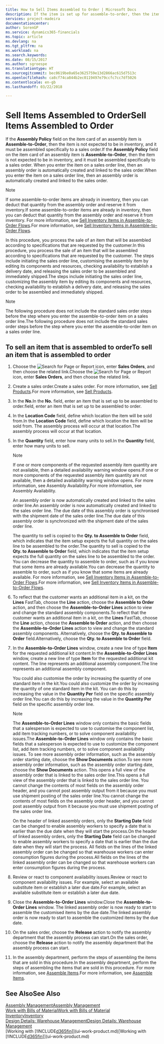 ```yaml
---
title: How to Sell Items Assembled to Order | Microsoft Docs
description: If the item is set up for assemble-to-order, then the item is not expected to be in inventory, and it must be assembled specifically to a sales order. When you enter the item on a sales order line, then an assembly order is automatically created and linked to the sales order.
services: project-madeira
documentationcenter: 
author: SorenGP
ms.service: dynamics365-financials
ms.topic: article
ms.devlang: na
ms.tgt_pltfrm: na
ms.workload: na
ms.search.keywords: 
ms.date: 08/15/2017
ms.author: sgroespe
ms.translationtype: HT
ms.sourcegitcommit: bec0619be0a65e3625759e13d2866ac615d7513c
ms.openlocfilehash: ca8cf74ca844b2ec0119497e79ccfc7cc7df5026
ms.contentlocale: en-gb
ms.lasthandoff: 03/22/2018

---
```

# <a name="sell-items-assembled-to-order"></a><span data-ttu-id="2e607-104">Sell Items Assembled to Order</span><span class="sxs-lookup"><span data-stu-id="2e607-104">Sell Items Assembled to Order</span></span>
<span data-ttu-id="2e607-105">If the **Assembly Policy** field on the item card of an assembly item is **Assemble-to-Order**, then the item is not expected to be in inventory, and it must be assembled specifically to a sales order.</span><span class="sxs-lookup"><span data-stu-id="2e607-105">If the **Assembly Policy** field on the item card of an assembly item is **Assemble-to-Order**, then the item is not expected to be in inventory, and it must be assembled specifically to a sales order.</span></span> <span data-ttu-id="2e607-106">When you enter the item on a sales order line, then an assembly order is automatically created and linked to the sales order.</span><span class="sxs-lookup"><span data-stu-id="2e607-106">When you enter the item on a sales order line, then an assembly order is automatically created and linked to the sales order.</span></span>  

> [!NOTE]  
>  <span data-ttu-id="2e607-107">If some assemble-to-order items are already in inventory, then you can deduct that quantity from the assembly order and reserve it from inventory.</span><span class="sxs-lookup"><span data-stu-id="2e607-107">If some assemble-to-order items are already in inventory, then you can deduct that quantity from the assembly order and reserve it from inventory.</span></span> <span data-ttu-id="2e607-108">For more information, see [Sell Inventory Items in Assemble-to-Order Flows](assembly-how-to-sell-assemble-to-order-items-and-inventory-items-together.md).</span><span class="sxs-lookup"><span data-stu-id="2e607-108">For more information, see [Sell Inventory Items in Assemble-to-Order Flows](assembly-how-to-sell-assemble-to-order-items-and-inventory-items-together.md).</span></span>  

<span data-ttu-id="2e607-109">In this procedure, you process the sale of an item that will be assembled according to specifications that are requested by the customer.</span><span class="sxs-lookup"><span data-stu-id="2e607-109">In this procedure, you process the sale of an item that will be assembled according to specifications that are requested by the customer.</span></span> <span data-ttu-id="2e607-110">The steps include initiating the sales order line, customising the assembly item by editing its components and resources, checking availability to establish a delivery date, and releasing the sales order to be assembled and immediately shipped.</span><span class="sxs-lookup"><span data-stu-id="2e607-110">The steps include initiating the sales order line, customizing the assembly item by editing its components and resources, checking availability to establish a delivery date, and releasing the sales order to be assembled and immediately shipped.</span></span>  

> [!NOTE]  
>  <span data-ttu-id="2e607-111">The following procedure does not include the standard sales order steps before the step where you enter the assemble-to-order item on a sales order line.</span><span class="sxs-lookup"><span data-stu-id="2e607-111">The following procedure does not include the standard sales order steps before the step where you enter the assemble-to-order item on a sales order line.</span></span>  

## <a name="to-sell-an-item-that-is-assembled-to-order"></a><span data-ttu-id="2e607-112">To sell an item that is assembled to order</span><span class="sxs-lookup"><span data-stu-id="2e607-112">To sell an item that is assembled to order</span></span>  
1.  <span data-ttu-id="2e607-113">Choose the ![Search for Page or Report](media/ui-search/search_small.png "Search for Page or Report icon") icon, enter **Sales Orders**, and then choose the related link.</span><span class="sxs-lookup"><span data-stu-id="2e607-113">Choose the ![Search for Page or Report](media/ui-search/search_small.png "Search for Page or Report icon") icon, enter **Sales Orders**, and then choose the related link.</span></span>  
2.  <span data-ttu-id="2e607-114">Create a sales order.</span><span class="sxs-lookup"><span data-stu-id="2e607-114">Create a sales order.</span></span> <span data-ttu-id="2e607-115">For more information, see [Sell Products](sales-how-sell-products.md).</span><span class="sxs-lookup"><span data-stu-id="2e607-115">For more information, see [Sell Products](sales-how-sell-products.md).</span></span>  
3.  <span data-ttu-id="2e607-116">In the **No.**</span><span class="sxs-lookup"><span data-stu-id="2e607-116">In the **No.**</span></span> <span data-ttu-id="2e607-117">field, enter an item that is set up to be assembled to order.</span><span class="sxs-lookup"><span data-stu-id="2e607-117">field, enter an item that is set up to be assembled to order.</span></span>  
4.  <span data-ttu-id="2e607-118">In the **Location Code** field, define which location the item will be sold from.</span><span class="sxs-lookup"><span data-stu-id="2e607-118">In the **Location Code** field, define which location the item will be sold from.</span></span> <span data-ttu-id="2e607-119">The assembly process will occur at that location.</span><span class="sxs-lookup"><span data-stu-id="2e607-119">The assembly process will occur at that location.</span></span>  
5.  <span data-ttu-id="2e607-120">In the **Quantity** field, enter how many units to sell.</span><span class="sxs-lookup"><span data-stu-id="2e607-120">In the **Quantity** field, enter how many units to sell.</span></span>  

    > [!NOTE]  
    >  <span data-ttu-id="2e607-121">If one or more components of the requested assembly item quantity are not available, then a detailed availability warning window opens.</span><span class="sxs-lookup"><span data-stu-id="2e607-121">If one or more components of the requested assembly item quantity are not available, then a detailed availability warning window opens.</span></span> <span data-ttu-id="2e607-122">For more information, see Assembly Availability.</span><span class="sxs-lookup"><span data-stu-id="2e607-122">For more information, see Assembly Availability.</span></span>  

    <span data-ttu-id="2e607-123">An assembly order is now automatically created and linked to the sales order line.</span><span class="sxs-lookup"><span data-stu-id="2e607-123">An assembly order is now automatically created and linked to the sales order line.</span></span> <span data-ttu-id="2e607-124">The due date of this assembly order is synchronised with the shipment date of the sales order line.</span><span class="sxs-lookup"><span data-stu-id="2e607-124">The due date of this assembly order is synchronized with the shipment date of the sales order line.</span></span>  

    <span data-ttu-id="2e607-125">The quantity to sell is copied to the **Qty. to Assemble to Order** field, which indicates that the item setup expects the full quantity on the sales line to be assembled to the order.</span><span class="sxs-lookup"><span data-stu-id="2e607-125">The quantity to sell is copied to the **Qty. to Assemble to Order** field, which indicates that the item setup expects the full quantity on the sales line to be assembled to the order.</span></span> <span data-ttu-id="2e607-126">You can decrease the quantity to assemble to order, such as if you know that some items are already available.</span><span class="sxs-lookup"><span data-stu-id="2e607-126">You can decrease the quantity to assemble to order, such as if you know that some items are already available.</span></span> <span data-ttu-id="2e607-127">For more information, see [Sell Inventory Items in Assemble-to-Order Flows](assembly-how-to-sell-inventory-items-in-assemble-to-order-flows.md).</span><span class="sxs-lookup"><span data-stu-id="2e607-127">For more information, see [Sell Inventory Items in Assemble-to-Order Flows](assembly-how-to-sell-inventory-items-in-assemble-to-order-flows.md).</span></span>  

6.  <span data-ttu-id="2e607-128">To reflect that the customer wants an additional item in a kit, on the **Lines** FastTab, choose the **Line** action, choose the **Assemble to Order** action, and then choose the **Assemble-to-Order Lines** action to view and change the standard assembly components.</span><span class="sxs-lookup"><span data-stu-id="2e607-128">To reflect that the customer wants an additional item in a kit, on the **Lines** FastTab, choose the **Line** action, choose the **Assemble to Order** action, and then choose the **Assemble-to-Order Lines** action to view and change the standard assembly components.</span></span> <span data-ttu-id="2e607-129">Alternatively, choose the **Qty. to Assemble to Order** field.</span><span class="sxs-lookup"><span data-stu-id="2e607-129">Alternatively, choose the **Qty. to Assemble to Order** field.</span></span>  
7.  <span data-ttu-id="2e607-130">In the **Assemble-to-Order Lines** window, create a new line of type **Item** for the requested additional kit content.</span><span class="sxs-lookup"><span data-stu-id="2e607-130">In the **Assemble-to-Order Lines** window, create a new line of type **Item** for the requested additional kit content.</span></span> <span data-ttu-id="2e607-131">The line represents an additional assembly component.</span><span class="sxs-lookup"><span data-stu-id="2e607-131">The line represents an additional assembly component.</span></span>  

    <span data-ttu-id="2e607-132">You could also customise the order by increasing the quantity of one standard item in the kit.</span><span class="sxs-lookup"><span data-stu-id="2e607-132">You could also customize the order by increasing the quantity of one standard item in the kit.</span></span> <span data-ttu-id="2e607-133">You can do this by increasing the value in the **Quantity Per** field on the specific assembly order line.</span><span class="sxs-lookup"><span data-stu-id="2e607-133">You can do this by increasing the value in the **Quantity Per** field on the specific assembly order line.</span></span>  

    > [!NOTE]  
    >  <span data-ttu-id="2e607-134">The **Assemble-to-Order Lines** window only contains the basic fields that a salesperson is expected to use to customise the component list, add item tracking numbers, or to solve component availability issues.</span><span class="sxs-lookup"><span data-stu-id="2e607-134">The **Assemble-to-Order Lines** window only contains the basic fields that a salesperson is expected to use to customize the component list, add item tracking numbers, or to solve component availability issues.</span></span> <span data-ttu-id="2e607-135">To see more assembly order information, such as the assembly order starting date, choose the **Show Documents** action.</span><span class="sxs-lookup"><span data-stu-id="2e607-135">To see more assembly order information, such as the assembly order starting date, choose the **Show Documents** action.</span></span> <span data-ttu-id="2e607-136">This opens a full view of the assembly order that is linked to the sales order line.</span><span class="sxs-lookup"><span data-stu-id="2e607-136">This opens a full view of the assembly order that is linked to the sales order line.</span></span> <span data-ttu-id="2e607-137">You cannot change the contents of most fields on the assembly order header, and you cannot post assembly output from it because you must use shipment posting of the sales order line.</span><span class="sxs-lookup"><span data-stu-id="2e607-137">You cannot change the contents of most fields on the assembly order header, and you cannot post assembly output from it because you must use shipment posting of the sales order line.</span></span>  
    >   
    >  <span data-ttu-id="2e607-138">On the header of linked assembly orders, only the **Starting Date** field can be changed to enable assembly workers to specify a date that is earlier than the due date when they will start the process.</span><span class="sxs-lookup"><span data-stu-id="2e607-138">On the header of linked assembly orders, only the **Starting Date** field can be changed to enable assembly workers to specify a date that is earlier than the due date when they will start the process.</span></span> <span data-ttu-id="2e607-139">All fields on the lines of the linked assembly order can be changed so that warehouse workers can enter consumption figures during the process.</span><span class="sxs-lookup"><span data-stu-id="2e607-139">All fields on the lines of the linked assembly order can be changed so that warehouse workers can enter consumption figures during the process.</span></span>  

8.  <span data-ttu-id="2e607-140">Review or react to component availability issues.</span><span class="sxs-lookup"><span data-stu-id="2e607-140">Review or react to component availability issues.</span></span> <span data-ttu-id="2e607-141">For example, select an available substitute item or establish a later due date.</span><span class="sxs-lookup"><span data-stu-id="2e607-141">For example, select an available substitute item or establish a later due date.</span></span>  
9. <span data-ttu-id="2e607-142">Close the **Assemble-to-Order Lines** window.</span><span class="sxs-lookup"><span data-stu-id="2e607-142">Close the **Assemble-to-Order Lines** window.</span></span> <span data-ttu-id="2e607-143">The linked assembly order is now ready to start to assemble the customised items by the due date.</span><span class="sxs-lookup"><span data-stu-id="2e607-143">The linked assembly order is now ready to start to assemble the customized items by the due date.</span></span>  
10. <span data-ttu-id="2e607-144">On the sales order, choose the **Release** action to notify the assembly department that the assembly process can start.</span><span class="sxs-lookup"><span data-stu-id="2e607-144">On the sales order, choose the **Release** action to notify the assembly department that the assembly process can start.</span></span>  
11. <span data-ttu-id="2e607-145">In the assembly department, perform the steps of assembling the items that are sold in this procedure.</span><span class="sxs-lookup"><span data-stu-id="2e607-145">In the assembly department, perform the steps of assembling the items that are sold in this procedure.</span></span> <span data-ttu-id="2e607-146">For more information, see [Assemble Items](assembly-how-to-assemble-items.md).</span><span class="sxs-lookup"><span data-stu-id="2e607-146">For more information, see [Assemble Items](assembly-how-to-assemble-items.md).</span></span>  

## <a name="see-also"></a><span data-ttu-id="2e607-147">See Also</span><span class="sxs-lookup"><span data-stu-id="2e607-147">See Also</span></span>  
[<span data-ttu-id="2e607-148">Assembly Management</span><span class="sxs-lookup"><span data-stu-id="2e607-148">Assembly Management</span></span>](assembly-assemble-items.md)  
[<span data-ttu-id="2e607-149">Work with Bills of Material</span><span class="sxs-lookup"><span data-stu-id="2e607-149">Work with Bills of Material</span></span>](inventory-how-work-BOMs.md)  
[<span data-ttu-id="2e607-150">Inventory</span><span class="sxs-lookup"><span data-stu-id="2e607-150">Inventory</span></span>](inventory-manage-inventory.md)  
[<span data-ttu-id="2e607-151">Design Details: Warehouse Management</span><span class="sxs-lookup"><span data-stu-id="2e607-151">Design Details: Warehouse Management</span></span>](design-details-warehouse-management.md)  
<span data-ttu-id="2e607-152">[Working with [!INCLUDE[d365fin](includes/d365fin_md.md)]](ui-work-product.md)</span><span class="sxs-lookup"><span data-stu-id="2e607-152">[Working with [!INCLUDE[d365fin](includes/d365fin_md.md)]](ui-work-product.md)</span></span>

